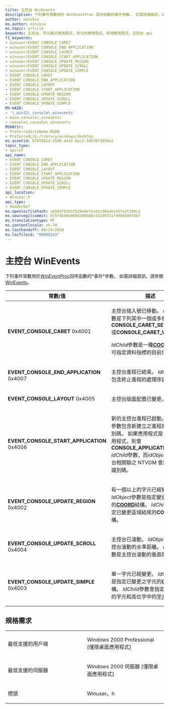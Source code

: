```yaml
---
title: 主控台 WinEvents
description: 下列事件常數用於 WinEventProc 回呼函數的事件參數。 如需詳細資訊，請參閱 WinEvents。
author: miniksa
ms.author: miniksa
ms.topic: article
keywords: 主控台，字元模式應用程式，命令列應用程式，終端應用程式，主控台 api
f1_keywords:
- winuser/EVENT_CONSOLE_CARET
- winuser/EVENT_CONSOLE_END_APPLICATION
- winuser/EVENT_CONSOLE_LAYOUT
- winuser/EVENT_CONSOLE_START_APPLICATION
- winuser/EVENT_CONSOLE_UPDATE_REGION
- winuser/EVENT_CONSOLE_UPDATE_SCROLL
- winuser/EVENT_CONSOLE_UPDATE_SIMPLE
- EVENT_CONSOLE_CARET
- EVENT_CONSOLE_END_APPLICATION
- EVENT_CONSOLE_LAYOUT
- EVENT_CONSOLE_START_APPLICATION
- EVENT_CONSOLE_UPDATE_REGION
- EVENT_CONSOLE_UPDATE_SCROLL
- EVENT_CONSOLE_UPDATE_SIMPLE
MS-HAID:
- '\_win32\_console\_winevents'
- base.console\_winevents
- consoles.console\_winevents
MSHAttr:
- PreferredSiteName:MSDN
- PreferredLib:/library/windows/desktop
ms.assetid: b7078b2d-5508-4e42-bac2-34b70f1856e2
topic_type:
- apiref
api_name:
- EVENT_CONSOLE_CARET
- EVENT_CONSOLE_END_APPLICATION
- EVENT_CONSOLE_LAYOUT
- EVENT_CONSOLE_START_APPLICATION
- EVENT_CONSOLE_UPDATE_REGION
- EVENT_CONSOLE_UPDATE_SCROLL
- EVENT_CONSOLE_UPDATE_SIMPLE
api_location:
- Winuser.h
api_type:
- HeaderDef
ms.openlocfilehash: ab58df01b3fb29e6efea3ecd0aab145fe2f298c2
ms.sourcegitcommit: b75f4688e080d300b80c552d0711fdd86b9974bf
ms.translationtype: MT
ms.contentlocale: zh-TW
ms.lasthandoff: 08/24/2020
ms.locfileid: "89059243"
---
```

# <a name="console-winevents"></a>主控台 WinEvents


下列事件常數用於[*WinEventProc*](https://msdn.microsoft.com/library/windows/desktop/dd373885(v=vs.85).aspx)回呼函數的*事件*參數。 如需詳細資訊，請參閱 [WinEvents](https://msdn.microsoft.com/library/windows/desktop/dd373889)。

<table>
<colgroup>
<col width="50%" />
<col width="50%" />
</colgroup>
<thead>
<tr class="header">
<th>常數/值</th>
<th>描述</th>
</tr>
</thead>
<tbody>
<tr class="odd">
<td><span id="EVENT_CONSOLE_CARET"></span><span id="event_console_caret"></span>
<strong>EVENT_CONSOLE_CARET</strong> 0x4001</td>
<td><p>主控台插入號已移動。 <em>IdObject</em>參數是下列其中一個或多個值： <strong>CONSOLE_CARET_SELECTION</strong>或<strong>CONSOLE_CARET_VISIBLE</strong>。</p>
<p><em>IdChild</em>參數是一種<strong><a href="https://docs.microsoft.com/windows/console/coord-str">COORD</a></strong>結構，可指定資料指標的目前位置。</p></td>
</tr>
<tr class="even">
<td><span id="EVENT_CONSOLE_END_APPLICATION"></span><span id="event_console_end_application"></span>
<strong>EVENT_CONSOLE_END_APPLICATION</strong> 0x4007</td>
<td><p>主控台進程已結束。 <em>IdObject</em>參數包含終止進程的處理序識別碼。</p></td>
</tr>
<tr class="odd">
<td><span id="EVENT_CONSOLE_LAYOUT"></span><span id="event_console_layout"></span>
<strong>EVENT_CONSOLE_LAYOUT</strong> 0x4005</td>
<td><p>主控台版面配置已變更。</p></td>
</tr>
<tr class="even">
<td><span id="EVENT_CONSOLE_START_APPLICATION"></span><span id="event_console_start_application"></span>
<strong>EVENT_CONSOLE_START_APPLICATION</strong> 0x4006</td>
<td><p>新的主控台進程已啟動。 <em>IdObject</em>參數包含新建立之進程的處理序識別碼。 如果應用程式是16位的應用程式，則會<strong>CONSOLE_APPLICATION_16BIT</strong> <em>idChild</em>參數，而<em>idObject</em>是與主控台相關聯之 NTVDM 會話的處理序識別碼。</p></td>
</tr>
<tr class="odd">
<td><span id="EVENT_CONSOLE_UPDATE_REGION"></span><span id="event_console_update_region"></span>
<strong>EVENT_CONSOLE_UPDATE_REGION</strong> 0x4002</td>
<td><p>有一個以上的字元已經變更。 <em>IdObject</em>參數是指定變更區域開頭的<a href="coord-str.md" data-raw-source="[&lt;strong&gt;COORD&lt;/strong&gt;](coord-str.md)"><strong>COORD</strong></a>結構。 <em>IdChild</em>參數是指定已變更區域結尾的<strong>COORD</strong>結構。</p></td>
</tr>
<tr class="even">
<td><span id="EVENT_CONSOLE_UPDATE_SCROLL"></span><span id="event_console_update_scroll"></span>
<strong>EVENT_CONSOLE_UPDATE_SCROLL</strong> 0x4004</td>
<td><p>主控台已滾動。 <em>IdObject</em>參數是主控台滾動的水準距離。 <em>IdChild</em>參數是主控台滾動的垂直距離。</p></td>
</tr>
<tr class="odd">
<td><span id="EVENT_CONSOLE_UPDATE_SIMPLE"></span><span id="event_console_update_simple"></span>
<strong>EVENT_CONSOLE_UPDATE_SIMPLE</strong> 0x4003</td>
<td><p>單一字元已經變更。 <em>IdObject</em>參數是指定已變更之字元的<a href="coord-str.md" data-raw-source="[&lt;strong&gt;COORD&lt;/strong&gt;](coord-str.md)"><strong>COORD</strong></a>結構。 <em>IdChild</em>參數會指定低字組中的字元和高位字中的<a href="console-screen-buffers.md#_win32_font_attributes" data-raw-source="[character attributes](console-screen-buffers.md#_win32_font_attributes)">字元屬性</a>。</p></td>
</tr>
<tr class="even">
</tr>
<tr class="odd">
</tr>
<tr class="even">
</tr>
<tr class="odd">
</tr>
<tr class="even">
</tr>
</tbody>
</table>

<a name="requirements"></a>規格需求
------------

<table>
<colgroup>
<col width="50%" />
<col width="50%" />
</colgroup>
<tbody>
<tr class="odd">
<td><p>最低支援的用戶端</p></td>
<td><p>Windows 2000 Professional [僅限桌面應用程式]</p></td>
</tr>
<tr class="even">
<td><p>最低支援的伺服器</p></td>
<td><p>Windows 2000 伺服器 [僅限桌面應用程式]</p></td>
</tr>
<tr class="odd">
<td><p>標頭</p></td>
<td>Winuser。h</td>
</tr>
</tbody>
</table>
